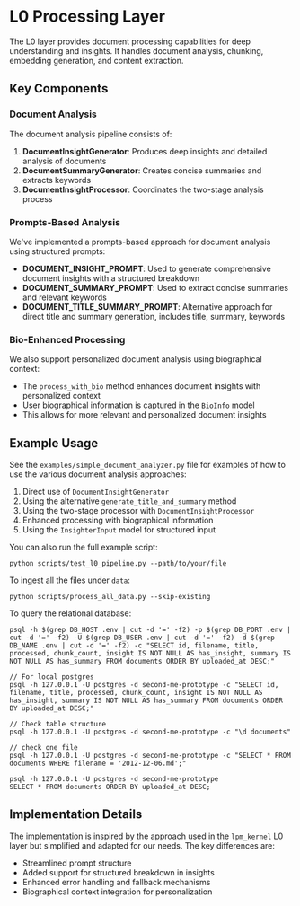 # L0 Processing Layer

The L0 layer provides document processing capabilities for deep understanding and insights. It handles document analysis, chunking, embedding generation, and content extraction.

## Key Components

### Document Analysis

The document analysis pipeline consists of:

1. **DocumentInsightGenerator**: Produces deep insights and detailed analysis of documents
2. **DocumentSummaryGenerator**: Creates concise summaries and extracts keywords
3. **DocumentInsightProcessor**: Coordinates the two-stage analysis process

### Prompts-Based Analysis

We've implemented a prompts-based approach for document analysis using structured prompts:

- **DOCUMENT_INSIGHT_PROMPT**: Used to generate comprehensive document insights with a structured breakdown
- **DOCUMENT_SUMMARY_PROMPT**: Used to extract concise summaries and relevant keywords
- **DOCUMENT_TITLE_SUMMARY_PROMPT**: Alternative approach for direct title and summary generation, includes title, summary, keywords

### Bio-Enhanced Processing

We also support personalized document analysis using biographical context:

- The `process_with_bio` method enhances document insights with personalized context
- User biographical information is captured in the `BioInfo` model
- This allows for more relevant and personalized document insights

## Example Usage

See the `examples/simple_document_analyzer.py` file for examples of how to use the various document analysis approaches:

1. Direct use of `DocumentInsightGenerator`
2. Using the alternative `generate_title_and_summary` method
3. Using the two-stage processor with `DocumentInsightProcessor`
4. Enhanced processing with biographical information
5. Using the `InsighterInput` model for structured input

You can also run the full example script:
```
python scripts/test_l0_pipeline.py --path/to/your/file
```

To ingest all the files under `data`:
```
python scripts/process_all_data.py --skip-existing
```

To query the relational database:
```
psql -h $(grep DB_HOST .env | cut -d '=' -f2) -p $(grep DB_PORT .env | cut -d '=' -f2) -U $(grep DB_USER .env | cut -d '=' -f2) -d $(grep DB_NAME .env | cut -d '=' -f2) -c "SELECT id, filename, title, processed, chunk_count, insight IS NOT NULL AS has_insight, summary IS NOT NULL AS has_summary FROM documents ORDER BY uploaded_at DESC;"

// For local postgres
psql -h 127.0.0.1 -U postgres -d second-me-prototype -c "SELECT id, filename, title, processed, chunk_count, insight IS NOT NULL AS has_insight, summary IS NOT NULL AS has_summary FROM documents ORDER BY uploaded_at DESC;"

// Check table structure
psql -h 127.0.0.1 -U postgres -d second-me-prototype -c "\d documents"

// check one file
psql -h 127.0.0.1 -U postgres -d second-me-prototype -c "SELECT * FROM documents WHERE filename = '2012-12-06.md';"

psql -h 127.0.0.1 -U postgres -d second-me-prototype
SELECT * FROM documents ORDER BY uploaded_at DESC;
```

## Implementation Details

The implementation is inspired by the approach used in the `lpm_kernel` L0 layer but simplified and adapted for our needs. The key differences are:

- Streamlined prompt structure
- Added support for structured breakdown in insights
- Enhanced error handling and fallback mechanisms
- Biographical context integration for personalization 